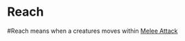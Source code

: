 # Reach
#Reach means when a creatures moves within [Melee Attack](../../../../../Game%20Procedures/Melee%20Attack.md)